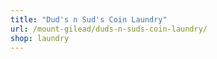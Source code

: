 ```yaml
---
title: "Dud's n Sud's Coin Laundry"
url: /mount-gilead/duds-n-suds-coin-laundry/
shop: laundry
---
```

